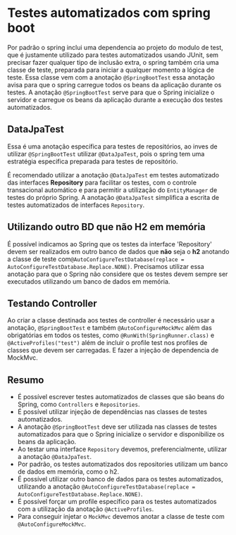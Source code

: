 # Testes automatizados com spring boot

Por padrão o spring inclui uma dependencia ao projeto do modulo de test, que é justamente utilizado para testes automatizados usando JUnit, sem precisar fazer qualquer tipo de inclusão extra, o spring também cria uma classe de teste, preparada para iniciar a qualquer momento a lógica de teste. Essa classe vem com a anotação `@SpringBootTest` essa anotação avisa para que o spring carregue todos os beans da aplicação durante os testes. A anotação `@SpringBootTest` serve para que o Spring inicialize o servidor e carregue os beans da aplicação durante a execução dos testes automatizados.

## DataJpaTest

Essa é uma anotação específica para testes de repositórios, ao inves de utilizar `@SpringBootTest` utilizar `@DataJpaTest`, pois o spring tem uma estratégia especifica preparada para testes de repositório. 

É recomendado utilizar a anotação `@DataJpaTest` em testes automatizado das interfaces **Repository** para facilitar os testes, com o controle transacional automático e para permitir a utilização do `EntityManager` de testes do próprio Spring. A anotação `@DataJpaTest` simplifica a escrita de testes automatizados de interfaces `Repository`.

## Utilizando outro BD que não H2 em memória

É possível indicamos ao Spring que os testes da interface 'Repository' devem ser realizados em outro banco de dados que **não** seja o **h2** anotando a classe de teste com`@AutoConfigureTestDatabase(replace = AutoConfigureTestDatabase.Replace.NONE)`. Precisamos utilizar essa anotação para que o Spring não considere que os testes devem sempre ser executados utilizando um banco de dados em memória.

## Testando Controller

Ao criar a classe destinada aos testes de controller é necessário usar a anotação, `@SpringBootTest` e também `@AutoConfigureMockMvc` além das obrigatórias em todos os testes, como `@RunWith(SpringRunner.class)` e `@ActiveProfiles("test")` além de incluir o profile test nos profiles de classes que devem ser carregadas. E fazer a injeção de dependencia de MockMvc.

## Resumo


* É possível escrever testes automatizados de classes que são beans do Spring, como `Controllers` e `Repositories`.
* É possível utilizar injeção de dependências nas classes de testes automatizados.
* A anotação `@SpringBootTest` deve ser utilizada nas classes de testes automatizados para que o Spring inicialize o servidor e disponibilize os beans da aplicação.
* Ao testar uma interface `Repository` devemos, preferencialmente, utilizar a anotação `@DataJpaTest`.
* Por padrão, os testes automatizados dos repositories utilizam um banco de dados em memória, como o h2.
* É possível utilizar outro banco de dados para os testes automatizados, utilizando a anotação `@AutoConfigureTestDatabase(replace = AutoConfigureTestDatabase.Replace.NONE)`.
* É possível forçar um profile específico para os testes automatizados com a utilização da anotação `@ActiveProfiles`.
* Para conseguir injetar o `MockMvc` devemos anotar a classe de teste com `@AutoConfigureMockMvc`.
